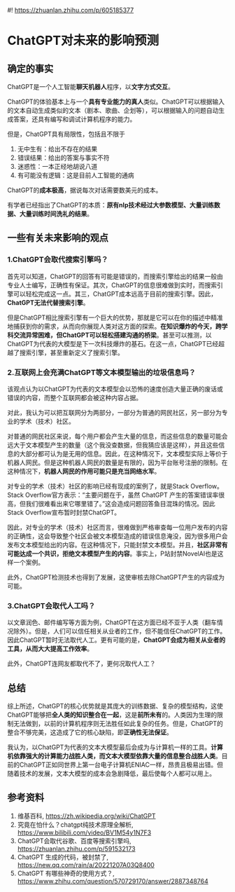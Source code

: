 #! https://zhuanlan.zhihu.com/p/605185377
# ChatGPT对未来的影响预测

## 确定的事实

ChatGPT是一个人工智能**聊天机器人**程序，以**文字方式交互**。

ChatGPT的体验基本上与一个**具有专业能力的真人**类似。ChatGPT可以根据输入的文本自动生成类似的文本（剧本、歌曲、企划等），可以根据输入的问题自动生成答案，还具有编写和调试计算机程序的能力。

但是，ChatGPT具有局限性，包括且不限于
1. 无中生有：给出不存在的结果
2. 错误结果：给出的答案与事实不符
3. 迷惑性：一本正经地胡说八道
4. 有可能没有逻辑：这是目前人工智能的通病

ChatGPT的**成本极高**，据说每次对话需要数美元的成本。

有学者已经指出了ChatGPT的本质：**原有nlp技术经过大参数模型、大量训练数据、大量训练时间洗礼的结果**。

## 一些有关未来影响的观点

### 1.ChatGPT会取代搜索引擎吗？

首先可以知道，ChatGPT的回答有可能是错误的，而搜索引擎给出的结果一般由专业人士编写，正确性有保证。其次，ChatGPT的信息很难做到实时，而搜索引擎可以轻松完成这一点。其三，ChatGPT成本远高于目前的搜索引擎。因此，**ChatGPT无法代替搜索引擎**。

但是ChatGPT相比搜索引擎有一个巨大的优势，那就是它可以在你的描述中精准地捕获到你的需求，从而向你展现人类对这方面的探索。**在知识爆炸的今天，跨学科交流异常困难，但ChatGPT可以轻松搭建沟通的桥梁**。甚至可以推测，以ChatGPT为代表的大模型是下一次科技爆炸的基石。在这一点，ChatGPT已经超越了搜索引擎，甚至重新定义了搜索引擎。


### 2.互联网上会充满ChatGPT等文本模型输出的垃圾信息吗？

该观点认为以ChatGPT为代表的文本模型会以恐怖的速度创造大量正确的废话或错误的内容，而整个互联网都会被这种内容占据。

对此，我认为可以把互联网分为两部分，一部分为普通的网民社区，另一部分为专业的学术（技术）社区。

对普通的网民社区来说，每个用户都会产生大量的信息，而这些信息的数量可能会远大于文本模型产生的数量（这个我没查数据，但我猜应该是这样），并且这些信息的大部分都可认为是无用的信息。因此，在这种情况下，文本模型实际上等价于机器人网民。但是这种机器人网民的数量是有限的，因为平台账号注册的限制。在这种情况下，**机器人网民的作用可能只是充当网络水军**。

对专业的学术（技术）社区的影响已经有现成的案例了，就是Stack Overflow。Stack Overflow官方表示：“主要问题在于，虽然 ChatGPT 产生的答案错误率很高，但我们很难看出来它哪里错了。”这会造成问题回答鱼目混珠的情况。因此Stack Overflow宣布暂时封禁ChatGPT。

因此，对专业的学术（技术）社区而言，很难做到严格审查每一位用户发布的内容的正确性，这会导致整个社区会被文本模型造成的错误信息淹没，因为很多用户会发布文本模型给出的内容。在这种情况下，只能封禁文本模型。并且，**社区非常有可能达成一个共识，拒绝文本模型产生的内容**。事实上，P站封禁NovelAI也是这样一个案例。

此外，ChatGPT检测技术也得到了发展，这使审核去除ChatGPT产生的内容成为可能。


### 3.ChatGPT会取代人工吗？

以文章润色、邮件编写等方面为例，ChatGPT在这方面已经不亚于人类（翻车情况除外）。但是，人们可以信任相关从业者的工作，但不能信任ChatGPT的工作。因此ChatGPT暂时无法取代人工。更有可能的是，**ChatGPT会成为相关从业者的工具，从而大大提高工作效率**。

此外，ChatGPT连网友都取代不了，更何况取代人工？

## 总结

综上所述，ChatGPT的核心优势就是其庞大的训练数据、复杂的模型结构，这使ChatGPT能够把**全人类的知识整合在一起**，这是**前所未有**的。人类因为生理的限制无法做到，以前的计算机程序则无法胜任如此复杂的任务。但是，ChatGPT的整合不够完美，这造成了它的核心缺陷，即**正确性无法保证**。

我认为，以ChatGPT为代表的文本大模型最后会成为与计算机一样的工具。**计算机依靠强大的计算能力战胜人类，而文本大模型依靠大量的信息整合战胜人类**。目前的ChatGPT正如同世界上第一台电子计算机ENIAC一样，昂贵且极易出错。但随着技术的发展，文本大模型的成本会急剧降低，最后使每个人都可以用上。


## 参考资料
1. 维基百科, https://zh.wikipedia.org/wiki/ChatGPT
2. 究竟在怕什么？chatgpt纯技术原理全解析, https://www.bilibili.com/video/BV1M54y1N7F3
3. ChatGPT会取代谷歌、百度等搜索引擎吗, https://zhuanlan.zhihu.com/p/591532173
4. ChatGPT 生成的代码，被封禁了, https://new.qq.com/rain/a/20221207A03Q8400
5. ChatGPT 有哪些神奇的使用方式？, https://www.zhihu.com/question/570729170/answer/2887348764